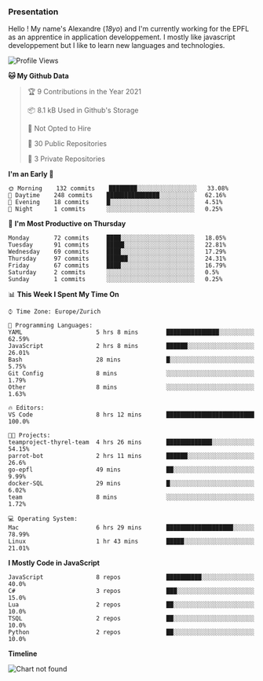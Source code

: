 ### Presentation

Hello ! My name's Alexandre (_18yo_) and I'm currently working for the EPFL as an apprentice in application developpement. I mostly like javascript developpement but I like to learn new languages and technologies.

<!--START_SECTION:waka-->
![Profile Views](http://img.shields.io/badge/Profile%20Views-0-blue)

**🐱 My Github Data** 

> 🏆 9 Contributions in the Year 2021
 > 
> 📦 8.1 kB Used in Github's Storage 
 > 
> 🚫 Not Opted to Hire
 > 
> 📜 30 Public Repositories 
 > 
> 🔑 3 Private Repositories  
 > 
**I'm an Early 🐤** 

```text
🌞 Morning    132 commits    ████████░░░░░░░░░░░░░░░░░   33.08% 
🌆 Daytime    248 commits    ███████████████░░░░░░░░░░   62.16% 
🌃 Evening    18 commits     █░░░░░░░░░░░░░░░░░░░░░░░░   4.51% 
🌙 Night      1 commits      ░░░░░░░░░░░░░░░░░░░░░░░░░   0.25%

```
📅 **I'm Most Productive on Thursday** 

```text
Monday       72 commits     ████░░░░░░░░░░░░░░░░░░░░░   18.05% 
Tuesday      91 commits     █████░░░░░░░░░░░░░░░░░░░░   22.81% 
Wednesday    69 commits     ████░░░░░░░░░░░░░░░░░░░░░   17.29% 
Thursday     97 commits     ██████░░░░░░░░░░░░░░░░░░░   24.31% 
Friday       67 commits     ████░░░░░░░░░░░░░░░░░░░░░   16.79% 
Saturday     2 commits      ░░░░░░░░░░░░░░░░░░░░░░░░░   0.5% 
Sunday       1 commits      ░░░░░░░░░░░░░░░░░░░░░░░░░   0.25%

```


📊 **This Week I Spent My Time On** 

```text
⌚︎ Time Zone: Europe/Zurich

💬 Programming Languages: 
YAML                     5 hrs 8 mins        ███████████████░░░░░░░░░░   62.59% 
JavaScript               2 hrs 8 mins        ██████░░░░░░░░░░░░░░░░░░░   26.01% 
Bash                     28 mins             █░░░░░░░░░░░░░░░░░░░░░░░░   5.75% 
Git Config               8 mins              ░░░░░░░░░░░░░░░░░░░░░░░░░   1.79% 
Other                    8 mins              ░░░░░░░░░░░░░░░░░░░░░░░░░   1.63%

🔥 Editors: 
VS Code                  8 hrs 12 mins       █████████████████████████   100.0%

🐱‍💻 Projects: 
teamproject-thyrel-team  4 hrs 26 mins       █████████████░░░░░░░░░░░░   54.15% 
parrot-bot               2 hrs 11 mins       ██████░░░░░░░░░░░░░░░░░░░   26.6% 
go-epfl                  49 mins             ██░░░░░░░░░░░░░░░░░░░░░░░   9.99% 
docker-SQL               29 mins             █░░░░░░░░░░░░░░░░░░░░░░░░   6.02% 
team                     8 mins              ░░░░░░░░░░░░░░░░░░░░░░░░░   1.72%

💻 Operating System: 
Mac                      6 hrs 29 mins       ███████████████████░░░░░░   78.99% 
Linux                    1 hr 43 mins        █████░░░░░░░░░░░░░░░░░░░░   21.01%

```

**I Mostly Code in JavaScript** 

```text
JavaScript               8 repos             ██████████░░░░░░░░░░░░░░░   40.0% 
C#                       3 repos             ███░░░░░░░░░░░░░░░░░░░░░░   15.0% 
Lua                      2 repos             ██░░░░░░░░░░░░░░░░░░░░░░░   10.0% 
TSQL                     2 repos             ██░░░░░░░░░░░░░░░░░░░░░░░   10.0% 
Python                   2 repos             ██░░░░░░░░░░░░░░░░░░░░░░░   10.0%

```


**Timeline**

![Chart not found](https://raw.githubusercontent.com/TacticsCH/TacticsCH/main/charts/bar_graph.png) 


<!--END_SECTION:waka-->
